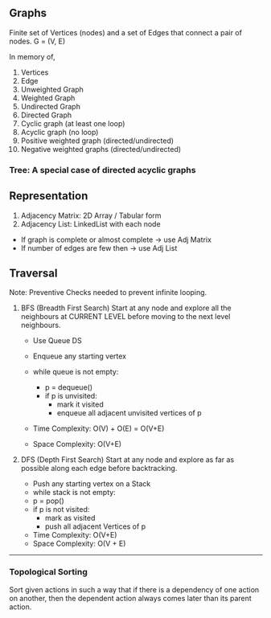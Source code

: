 ## Graphs

Finite set of Vertices (nodes) and a set of Edges that
connect a pair of nodes.
G = (V, E)

In memory of,
1. Vertices
2. Edge
3. Unweighted Graph
4. Weighted Graph
5. Undirected Graph
6. Directed Graph
7. Cyclic graph (at least one loop)
8. Acyclic graph (no loop)
9. Positive weighted graph (directed/undirected)
10. Negative weighted graphs (directed/undirected)

### Tree: A special case of directed acyclic graphs


## Representation

1. Adjacency Matrix: 2D Array / Tabular form
2. Adjacency List: LinkedList with each node

* If graph is complete or almost complete -> use Adj Matrix 
* If number of edges are few then -> use Adj List
  
## Traversal
Note: Preventive Checks needed to prevent infinite looping.

1. BFS (Breadth First Search)
   Start at any node and explore all the neighbours at CURRENT LEVEL
   before moving to the next level neighbours.
   * Use Queue DS
   * Enqueue any starting vertex
   * while queue is not empty:
      * p = dequeue()
      * if p is unvisited:
         * mark it visited
         * enqueue all adjacent unvisited vertices of p
    
    * Time Complexity: O(V) + O(E) = O(V+E)
    * Space Complexity: O(V+E)
    
2. DFS (Depth First Search)
   Start at any node and explore as far as possible
   along each edge before backtracking.
   * Push any starting vertex on a Stack
   * while stack is not empty:
    * p = pop()
    * if p is not visited:
        * mark as visited
        * push all adjacent Vertices of p
   * Time Complexity: O(V+E)
   * Space Complexity: O(V + E)
   
------
### Topological Sorting
Sort given actions in such a way that if there is a
dependency of one action on another, then the dependent
action always comes later than its parent action.
